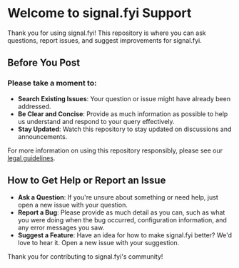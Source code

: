 # Welcome to signal.fyi Support

Thank you for using signal.fyi! This repository is where you can ask questions, report issues, and suggest improvements for signal.fyi.

## Before You Post
### Please take a moment to:
- **Search Existing Issues**: Your question or issue might have already been addressed.
- **Be Clear and Concise**: Provide as much information as possible to help us understand and respond to your query effectively.
- **Stay Updated**: Watch this repository to stay updated on discussions and announcements.

For more information on using this repository responsibly, please see our <a href="https://www.signal.fyi/legal/" target="_blank">legal guidelines</a>.

## How to Get Help or Report an Issue
- **Ask a Question**: If you're unsure about something or need help, just open a new issue with your question.
- **Report a Bug**: Please provide as much detail as you can, such as what you were doing when the bug occurred, configuration information, and any error messages you saw.
- **Suggest a Feature**: Have an idea for how to make signal.fyi better? We'd love to hear it. Open a new issue with your suggestion.

Thank you for contributing to signal.fyi's community!




